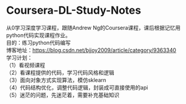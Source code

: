 # Coursera-DL-Study-Notes
从0学习深度学习课程，跟随Andrew Ng的Coursera课程，课后根据记忆用python代码实现课程作业。  
目的：练习python代码编写  
博客地址：https://blog.csdn.net/bjjoy2009/article/category/9363340  
学习计划：  
（1）看视频课程  
（2）看课程提供的代码，学习代码风格和逻辑  
（3）面向对象方式实现算法，模仿sklearn  
（4）代码结构优化，调整代码逻辑，封装成可直接使用的api  
（5）迷茫的问题，先迷茫着，需要补充基础知识  
